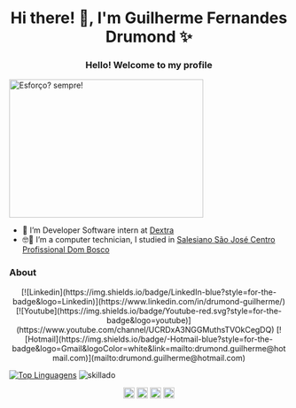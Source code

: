 ###   <h1 align="center"> Hi there! 👋, I'm Guilherme Fernandes Drumond ✨ </h1>
<h3 align="center">Hello! Welcome to my profile</h3>

<img alt="Esforço? sempre!" style="margin: 0 auto; justify-content:center;align-items:center" src="https://sm.ign.com/ign_pt/screenshot/default/tanjiro-a-treinar_hnt6.gif" align="center" height="250" width="350">

- 👷 I’m Developer Software intern at <a target="_blank" href="https://www.dextra.com.br//">Dextra</a>
- 🤓🏫 I’m a computer technician, I studied in <a target="_blank" href="http://www.essj.com.br/cpdb/">Salesiano São José Centro Profissional Dom Bosco</a>
  
### About


<p align="center">
[![Linkedin](https://img.shields.io/badge/LinkedIn-blue?style=for-the-badge&logo=Linkedin)](https://www.linkedin.com/in/drumond-guilherme/)
[![Youtube](https://img.shields.io/badge/Youtube-red.svg?style=for-the-badge&logo=youtube)](https://www.youtube.com/channel/UCRDxA3NGGMuthsTVOkCegDQ)
[![Hotmail](https://img.shields.io/badge/-Hotmail-blue?style=for-the-badge&logo=Gmail&logoColor=white&link=mailto:drumond.guilherme@hotmail.com)](mailto:drumond.guilherme@hotmail.com)
</p>

[![Top Linguagens](https://github-readme-stats.vercel.app/api/top-langs/?username=skillado&layout=compact)](https://github.com/anuraghazra/github-readme-stats)
<img src="https://github-readme-stats.vercel.app/api?username=skillado&show_icons=true" alt="skillado"/> 
<p align="center">
<a href="https://twitter.com/drumond019" target="blank"><img align="center" src="https://cdn.jsdelivr.net/npm/simple-icons@3.0.1/icons/twitter.svg" alt="Drumond019" height="20" width="20" /></a>
<a href="https://linkedin.com/in/drumond-guilherme" target="blank"><img align="center" src="https://cdn.jsdelivr.net/npm/simple-icons@3.0.1/icons/linkedin.svg" alt="drumond-guilherme" height="20" width="20" /></a>
<a href="https://fb.com/drumond.guilherme" target="blank"><img align="center" src="https://cdn.jsdelivr.net/npm/simple-icons@3.0.1/icons/facebook.svg" alt="drumond.guilherme" height="20" width="20" /></a>
<a href="https://instagram.com/drumond_guilherme" target="blank"><img align="center" src="https://cdn.jsdelivr.net/npm/simple-icons@3.0.1/icons/instagram.svg" alt="drumond_guilherme" height="20" width="20" /></a>
</p>
